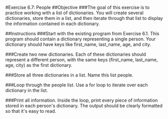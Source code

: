 #Exercise 6.7: People
##Objective
###The goal of this exercise is to practice working with a list of dictionaries. You will create several dictionaries, store them in a list, and then iterate through that list to display the information contained in each dictionary.

##Instructions
###Start with the existing program from Exercise 6.1. This program should contain a dictionary representing a single person. Your dictionary should have keys like first_name, last_name, age, and city.

###Create two new dictionaries. Each of these dictionaries should represent a different person, with the same keys (first_name, last_name, age, city) as the first dictionary.

###Store all three dictionaries in a list. Name this list people.

###Loop through the people list. Use a for loop to iterate over each dictionary in the list.

###Print all information. Inside the loop, print every piece of information stored in each person's dictionary. The output should be clearly formatted so that it's easy to read.
